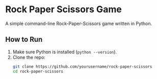 # Rock Paper Scissors Game

A simple command-line Rock-Paper-Scissors game written in Python.

## How to Run

1. Make sure Python is installed (`python --version`).
2. Clone the repo:
   ```bash
   git clone https://github.com/yourusername/rock-paper-scissors
   cd rock-paper-scissors
